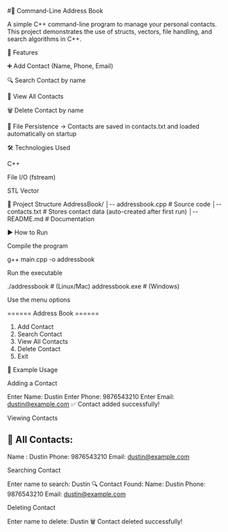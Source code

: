 #📒 Command-Line Address Book

A simple C++ command-line program to manage your personal contacts.
This project demonstrates the use of structs, vectors, file handling, and search algorithms in C++.

🚀 Features

➕ Add Contact (Name, Phone, Email)

🔍 Search Contact by name

📑 View All Contacts

🗑️ Delete Contact by name

💾 File Persistence → Contacts are saved in contacts.txt and loaded automatically on startup

🛠️ Technologies Used

C++

File I/O (fstream)

STL Vector

📂 Project Structure
AddressBook/
│-- addressbook.cpp        # Source code
│-- contacts.txt    # Stores contact data (auto-created after first run)
│-- README.md       # Documentation

▶️ How to Run

Compile the program

g++ main.cpp -o addressbook


Run the executable

./addressbook   # (Linux/Mac)
addressbook.exe # (Windows)


Use the menu options

====== Address Book ======
1. Add Contact
2. Search Contact
3. View All Contacts
4. Delete Contact
5. Exit

📖 Example Usage

Adding a Contact

Enter Name: Dustin
Enter Phone: 9876543210
Enter Email: dustin@example.com
✅ Contact added successfully!


Viewing Contacts

📒 All Contacts:
---------------------------
Name : Dustin
Phone: 9876543210
Email: dustin@example.com


Searching Contact

Enter name to search: Dustin
🔍 Contact Found:
Name: Dustin
Phone: 9876543210
Email: dustin@example.com


Deleting Contact

Enter name to delete: Dustin
🗑️ Contact deleted successfully!

